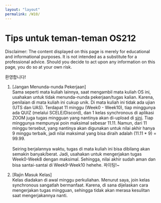 ```yaml
---
layout: "layout"
permalink: /W10/
---
```


# Tips untuk teman-teman OS212

Disclaimer: The content displayed on this page is merely for educational and informational purposes. It is not intended as a substitute for a professional advice. Should you decide to act upon any information on this page, you do so at your own risk.

환영합니다!


1. [Jangan Menunda-nunda Pekerjaan]<br>
Sama seperti mata kuliah lainnya, saat mengambil mata kuliah OS ini, usahakan untuk tidak menunda-nunda pekerjaan/tugas kalian. Karena, penilaian di mata kuliah ini cukup unik. Di mata kuliah ini tidak ada ujian (UTS dan UAS). Terdapat 11 minggu (Week0 - Week10), tiap minggunya ada QUIZ (melalui SCELE/Discord), dan 1 kelas synchronous di aplikasi ZOOM juga tugas mingguan yang nantinya akan di-upload di <u><a href="https://osp4diss.vlsm.org/" targe="_blank">sini</a></u>. Tiap minggunya mempunyai poin maksimal sebesar 11.11. Namun, dari 11 minggu tersebut, yang nantinya akan digunakan untuk nilai akhir hanya 9 minggu terbaik, jadi nilai maksimal yang bisa diraih adalah (11.11 * 9) = 99.99. <br><br>
Seiring berjalannya waktu, tugas di mata kuliah ini bisa dibilang akan semakin banyak/berat. Jadi, usahakan untuk mengerjakan tugas Week0-Week8 dengan maksimal. Sehingga, nilai akhir sudah aman dan bisa santai-santai di Week9-Week10 hehehe. 파이팅!~

2. [Rajin Masuk Kelas]<br>
Kelas diadakan di awal minggu perkuliahan. Menurut saya, join kelas synchronous sangatlah bermanfaat. Karena, di sana dijelaskan cara mengerjakan tugas mingguan, sehingga tidak akan merasa kesulitan saat mengerjakannya nanti.